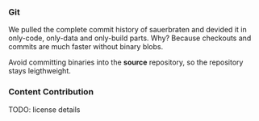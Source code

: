 ### Git

We pulled the complete commit history of sauerbraten and devided it in only-code, only-data and only-build parts. Why? Because checkouts and commits are much faster without binary blobs.

Avoid committing binaries into the **source** repository, so the repository stays leigthweight.

### Content Contribution

TODO: license details